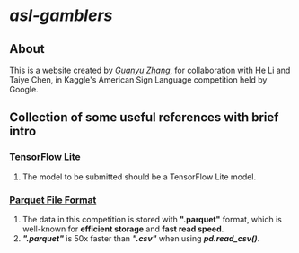 # ***asl-gamblers***
## About

This is a website created by *[Guanyu Zhang](https://github.com/TonyZhang2004)*, for collaboration with He Li and Taiye Chen, in Kaggle's American Sign Language competition held by Google.

## Collection of some useful references with brief intro

### **[TensorFlow Lite](https://www.tensorflow.org/lite)**

1. The model to be submitted should be a TensorFlow Lite model.

### **[Parquet File Format](https://towardsdatascience.com/demystifying-the-parquet-file-format-13adb0206705)**

1. The data in this competition is stored with **".parquet"** format, which is well-known for **efficient storage** and **fast read speed**.
2. ***".parquet"*** is 50x faster than ***".csv"*** when using ***pd.read_csv()***.


